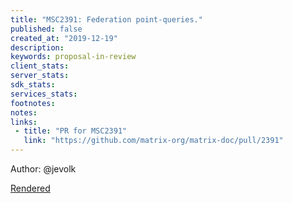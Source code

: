 ```yaml
---
title: "MSC2391: Federation point-queries."
published: false
created_at: "2019-12-19"
description:
keywords: proposal-in-review
client_stats:
server_stats:
sdk_stats:
services_stats:
footnotes:
notes:
links:
 - title: "PR for MSC2391"
   link: "https://github.com/matrix-org/matrix-doc/pull/2391"
---
```

Author: @jevolk

[Rendered](https://github.com/matrix-construct/matrix-refreshed/blob/jevolk/fed_state__point_queries/proposals/2391-federation-point-query.md)
